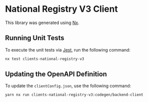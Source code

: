 # National Registry V3 Client

This library was generated using [Nx](https://nx.dev).

## Running Unit Tests

To execute the unit tests via [Jest](https://jestjs.io), run the following command:

```sh
nx test clients-national-registry-v3
```

## Updating the OpenAPI Definition

To update the `clientConfig.json`, use the following command:

```sh
yarn nx run clients-national-registry-v3:codegen/backend-client
```